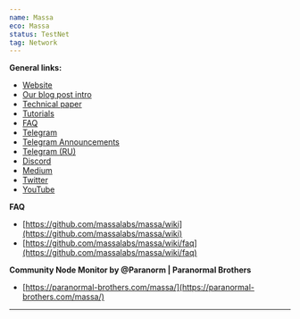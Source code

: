 ```yaml
---
name: Massa
eco: Massa
status: TestNet
tag: Network
---
```


**General links:** 
- [Website](https://massa.net/)
- [Our blog post intro](https://massa.net/blog/post/0/) 
- [Technical paper](https://arxiv.org/abs/1803.09029) 
- [Tutorials](https://github.com/massalabs/massa/) 
- [FAQ](https://github.com/massalabs/massa/faq)
- [Telegram](https://t.me/joinchat/QXPD83xkq7RiZjY0) 
- [Telegram Announcements](https://t.me/massa_latest_news) 
- [Telegram (RU)](https://t.me/massa_ru)
- [Discord](https://discord.gg/jCEQsWwwar)
- [Medium](https://massalabs.medium.com/) 
- [Twitter](https://twitter.com/MassaLabs/) 
- [YouTube](https://www.youtube.com/channel/UChVfdvYpn0eFk4B-T7TGmOg)

**FAQ** 
- [https://github.com/massalabs/massa/wiki](https://github.com/massalabs/massa/wiki)
- [https://github.com/massalabs/massa/wiki/faq](https://github.com/massalabs/massa/wiki/faq)

**Community Node Monitor by @Paranorm | Paranormal Brothers**
- [https://paranormal-brothers.com/massa/](https://paranormal-brothers.com/massa/)

***